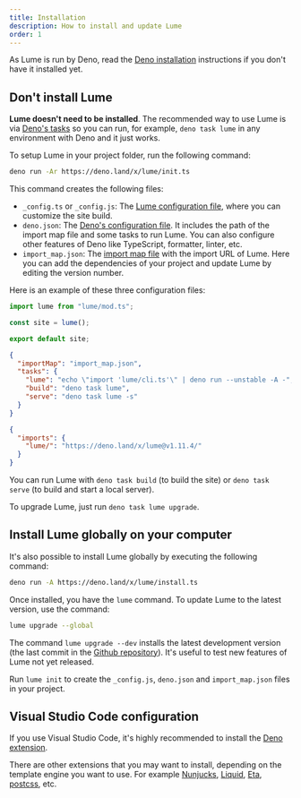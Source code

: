```yaml
---
title: Installation
description: How to install and update Lume
order: 1
---
```


As Lume is run by Deno, read the
[Deno installation](https://deno.land/#installation) instructions if you don't
have it installed yet.

## Don't install Lume

**Lume doesn't need to be installed**. The recommended way to use Lume is via
[Deno's tasks](https://deno.land/manual/tools/task_runner) so you can run, for
example, `deno task lume` in any environment with Deno and it just works.

To setup Lume in your project folder, run the following command:

```sh
deno run -Ar https://deno.land/x/lume/init.ts
```

This command creates the following files:

- `_config.ts` or `_config.js`: The
  [Lume configuration file](../configuration/config-file.md), where you can
  customize the site build.
- `deno.json`: The
  [Deno's configuration file](https://deno.land/manual/getting_started/configuration_file).
  It includes the path of the import map file and some tasks to run Lume. You
  can also configure other features of Deno like TypeScript, formatter, linter,
  etc.
- `import_map.json`: The
  [import map file](https://deno.land/manual/node/import_maps#using-import-maps)
  with the import URL of Lume. Here you can add the dependencies of your project
  and update Lume by editing the version number.

Here is an example of these three configuration files:

<lume-code>

```js {title="_config.js"}
import lume from "lume/mod.ts";

const site = lume();

export default site;
```

```json {title="deno.json"}
{
  "importMap": "import_map.json",
  "tasks": {
    "lume": "echo \"import 'lume/cli.ts'\" | deno run --unstable -A -",
    "build": "deno task lume",
    "serve": "deno task lume -s"
  }
}
```

```json {title="import_map.json"}
{
  "imports": {
    "lume/": "https://deno.land/x/lume@v1.11.4/"
  }
}
```

</lume-code>

You can run Lume with `deno task build` (to build the site) or `deno task serve`
(to build and start a local server).

To upgrade Lume, just run `deno task lume upgrade`.

## Install Lume globally on your computer

It's also possible to install Lume globally by executing the following command:

```sh
deno run -A https://deno.land/x/lume/install.ts
```

Once installed, you have the `lume` command. To update Lume to the latest
version, use the command:

```sh
lume upgrade --global
```

The command `lume upgrade --dev` installs the latest development version (the
last commit in the [Github repository](https://github.com/lumeland/lume)). It's
useful to test new features of Lume not yet released.

Run `lume init` to create the `_config.js`, `deno.json` and `import_map.json`
files in your project.

## Visual Studio Code configuration

If you use Visual Studio Code, it's highly recommended to install the
[Deno extension](https://marketplace.visualstudio.com/items?itemName=denoland.vscode-deno).

There are other extensions that you may want to install, depending on the
template engine you want to use. For example
[Nunjucks](https://marketplace.visualstudio.com/items?itemName=ronnidc.nunjucks),
[Liquid](https://marketplace.visualstudio.com/items?itemName=sissel.shopify-liquid),
[Eta](https://marketplace.visualstudio.com/items?itemName=shadowtime2000.eta-vscode),
[postcss](https://marketplace.visualstudio.com/items?itemName=cpylua.language-postcss),
etc.

